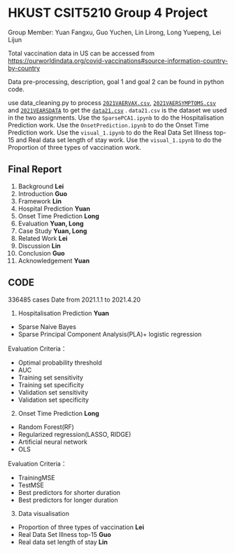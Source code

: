 #  HKUST CSIT5210 Group 4 Project  
Group Member: Yuan Fangxu, Guo Yuchen, Lin Lirong, Long Yuepeng, Lei Lijun


 Total vaccination data in US can be accessed from https://ourworldindata.org/covid-vaccinations#source-information-country-by-country
 
 Data pre-processing, description, goal 1 and goal 2 can be found in python code. 
 
 use data_cleaning.py to process [`2021VAERVAX.csv`](https://drive.google.com/file/d/1kcn6AVNoTtL-YYKk-lPNb1swMhxtpjcu/view?usp=sharing), [`2021VAERSYMPTOMS.csv`](https://drive.google.com/file/d/19o8ZtypcwSxIqTrQubD0ytvEjEMa0h-8/view?usp=sharing) and [`2021VEARSDATA`](https://drive.google.com/file/d/1IgXQzZPh-T-eFVPnkdBtAXB5knUtWwQv/view?usp=sharing) to get the [`data21.csv`](https://drive.google.com/file/d/1FOwvFU2brieaotQEIOgEKq7CgKKV1eAN/view?usp=sharing) .
 `data21.csv` is the dataset we used in the two assignments.
 Use the `SparsePCA1.ipynb` to do the Hospitalisation Prediction work.
 Use the `OnsetPrediction.ipynb` to do the Onset Time Prediction work.
 Use the `visual_1.ipynb` to do the Real Data Set Illness top-15 and Real data set length of stay work.
 Use the `visual_1.ipynb` to do the Proportion of three types of vaccination work.

## Final Report
1. Background  **Lei**
2. Introduction  **Guo**
3. Framework **Lin**
4. Hospital Prediction   **Yuan**
5. Onset Time Prediction   **Long**
6. Evaluation  **Yuan, Long**
7. Case Study  **Yuan, Long**
8. Related Work  **Lei**
9. Discussion  **Lin**
10. Conclusion  **Guo**
11. Acknowledgement  **Yuan**


## CODE
336485 cases Date from 2021.1.1 to 2021.4.20
1. Hospitalisation Prediction  **Yuan**
* Sparse Naive Bayes
* Sparse Principal Component Analysis(PLA)+ logistic regression


Evaluation Criteria： 
* Optimal probability threshold 
* AUC 
* Training set sensitivity 
* Training set specificity 
* Validation set sensitivity 
* Validation set specificity

2. Onset Time Prediction   **Long**


* Random Forest(RF)
* Regularized regression(LASSO, RIDGE)
* Artificial neural network
* OLS

Evaluation Criteria：
* TrainingMSE
* TestMSE 
* Best predictors for shorter duration 
* Best predictors for longer duration

3. Data visualisation
* Proportion of three types of vaccination  **Lei**
* Real Data Set Illness top-15  **Guo**
* Real data set length of stay  **Lin**



